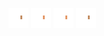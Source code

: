 ![human med right leg-4](share/lair/human_med_right_leg/human_med_right_leg-4.png)
![human med right leg-2](share/lair/human_med_right_leg/human_med_right_leg-2.png)
![human med right leg-3](share/lair/human_med_right_leg/human_med_right_leg-3.png)
![human med right leg-1](share/lair/human_med_right_leg/human_med_right_leg-1.png)
